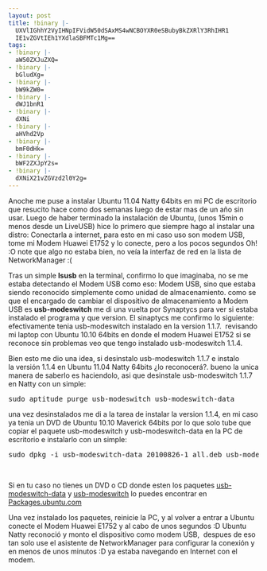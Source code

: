 ```yaml
---
layout: post
title: !binary |-
  UXVlIGhhY2VyIHNpIFVidW50dSAxMS4wNCBOYXR0eSBubyBkZXRlY3RhIHR1
  IE1vZGVtIEh1YXdlaSBFMTc1Mg==
tags:
- !binary |-
  aW50ZXJuZXQ=
- !binary |-
  bGludXg=
- !binary |-
  bW9kZW0=
- !binary |-
  dWJ1bnR1
- !binary |-
  dXNi
- !binary |-
  aHVhd2Vp
- !binary |-
  bmF0dHk=
- !binary |-
  bWF2ZXJpY2s=
- !binary |-
  dXNiX21vZGVzd2l0Y2g=
---
```

Anoche me puse a instalar Ubuntu 11.04 Natty 64bits en mi PC de escritorio que resucito hace como dos semanas luego de estar mas de un año sin usar. Luego de haber terminado la instalación de Ubuntu, (unos 15min o menos desde un LiveUSB) hice lo primero que siempre hago al instalar una distro: Conectarla a internet, para esto en mi caso uso son modem USB, tome mi Modem Huawei E1752 y lo conecte, pero a los pocos segundos Oh! :O note que algo no estaba bien, no veía la interfaz de red en la lista de NetworkManager :(

Tras un simple <strong>lsusb</strong> en la terminal, confirmo lo que imaginaba, no se me estaba detectando el Modem USB como eso: Modem USB, sino que estaba siendo reconocido simplemente como unidad de almacenamiento. como se que el encargado de cambiar el dispositivo de almacenamiento a Modem USB es <strong>usb-modeswitch</strong> me di una vuelta por Synaptycs para ver si estaba instalado el programa y que version. El sinaptycs me confirmo lo siguiente: efectivamente tenia usb-modeswitch instalado en la version 1.1.7.  revisando mi laptop con Ubuntu 10.10 64bits en donde el modem Huawei E1752 si se reconoce sin problemas veo que tengo instalado usb-modeswitch 1.1.4.

Bien esto me dio una idea, si desinstalo usb-modeswitch 1.1.7 e instalo la versión 1.1.4 en Ubuntu 11.04 Natty 64bits ¿lo reconocerá?. bueno la unica manera de saberlo es haciendolo, asi que desinstale usb-modeswitch 1.1.7 en Natty con un simple:
<pre lang="bash" line="1" escaped="true">sudo aptitude purge usb-modeswitch usb-modeswitch-data</pre>
una vez desinstalados me di a la tarea de instalar la version 1.1.4, en mi caso ya tenia un DVD de Ubuntu 10.10 Maverick 64bits por lo que solo tube que copiar el paquete usb-modeswitch y usb-modeswitch-data en la PC de escritorio e instalarlo con un simple:
<pre lang="bash" line="1" escaped="true">sudo dpkg -i usb-modeswitch-data_20100826-1_all.deb usb-modeswitch_1.1.4-1_amd64.deb</pre>
&nbsp;

Si en tu caso no tienes un DVD o CD donde esten los paquetes <a href="http://mirror.pnl.gov/ubuntu//pool/main/u/usb-modeswitch-data/usb-modeswitch-data_20100826-1_all.deb" target="_blank">usb-modeswitch-data</a> y <a href="http://mirror.pnl.gov/ubuntu//pool/main/u/usb-modeswitch/usb-modeswitch_1.1.4-1_amd64.deb" target="_blank">usb-modeswitch</a> lo puedes encontrar en <a href="http://packages.ubuntu.com/" target="_blank">Packages.ubuntu.com</a>

Una vez instalado los paquetes, reinicie la PC, y al volver a entrar a Ubuntu conecte el Modem Huawei E1752 y al cabo de unos segundos :D Ubuntu Natty reconoció y monto el dispositivo como modem USB,  despues de eso tan solo use el asistente de NetworkManager para configurar la conexión y en menos de unos minutos :D ya estaba navegando en Internet con el modem.
